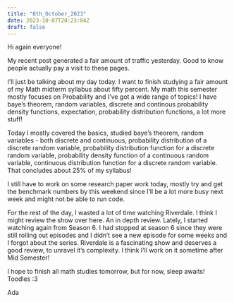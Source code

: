 ```yaml
---
title: "8th_October_2023"
date: 2023-10-07T20:23:04Z
draft: false
---
```


Hi again everyone!

My recent post generated a fair amount of traffic yesterday. Good to know people actually pay a visit to these pages.

I’ll just be talking about my day today. I want to finish studying a fair amount of my Math midterm syllabus about fifty percent. My math this semester mostly focuses on Probability and I’ve got a wide range of topics! I have baye’s theorem, random variables, discrete and continous probability density functions, expectation, probability distribution functions, a lot more stuff!

Today I mostly covered the basics, studied baye’s theorem, random variables - both discrete and continuous, probability distribution of a discrete random variable, probability distribution function for a discrete random variable, probability density function of a continuous random variable, continuous distribution function for a discrete random variable. That concludes about 25% of my syllabus! 

I still have to work on some research paper work today, mostly try and get the benchmark numbers by this weekend since I’ll be a lot more busy next week and might not be able to run code.

For the rest of the day, I wasted a lot of time watching Riverdale. I think I might review the show over here. An in depth review. Lately, I started watching again from Season 6. I had stopped at season 6 since they were still rolling out episodes and I didn’t see a new episode for some weeks and I forgot about the series. Riverdale is a fascinating show and deserves a good review, to unravel it’s complexity. I think I’ll work on it sometime after Mid Semester!

I hope to finish all math studies tomorrow, but for now, sleep awaits! Toodles :3

Ada
